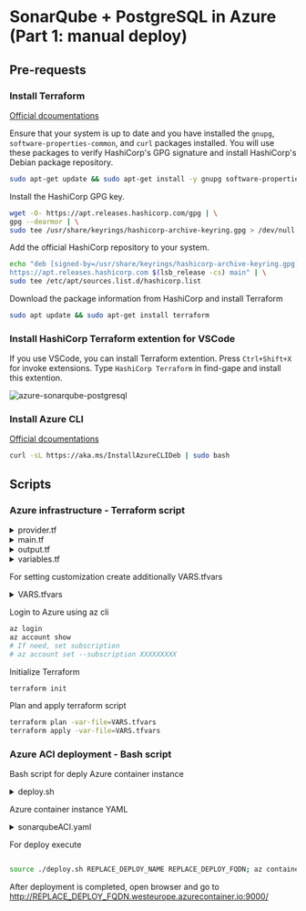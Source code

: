 # SonarQube +  PostgreSQL in Azure (Part 1: manual deploy)

## Pre-requests

### Install Terraform

[Official dcoumentations](https://developer.hashicorp.com/terraform/tutorials/aws-get-started/install-cli)

Ensure that your system is up to date and you have installed the ``gnupg``, ``software-properties-common``, and ``curl`` packages installed. You will use these packages to verify HashiCorp's GPG signature and install HashiCorp's Debian package repository.

```bash
sudo apt-get update && sudo apt-get install -y gnupg software-properties-common
```

Install the HashiCorp GPG key.

```bash
wget -O- https://apt.releases.hashicorp.com/gpg | \
gpg --dearmor | \
sudo tee /usr/share/keyrings/hashicorp-archive-keyring.gpg > /dev/null
```

Add the official HashiCorp repository to your system.

```bash
echo "deb [signed-by=/usr/share/keyrings/hashicorp-archive-keyring.gpg] \
https://apt.releases.hashicorp.com $(lsb_release -cs) main" | \
sudo tee /etc/apt/sources.list.d/hashicorp.list
```

Download the package information from HashiCorp and install Terraform

```bash
sudo apt update && sudo apt-get install terraform
```

### Install HashiCorp Terraform extention for VSCode

If you use VSCode, you can install Terraform extention. Press ``Ctrl+Shift+X`` for invoke extensions. Type ``HashiCorp Terraform`` in find-gape and install this extention.

![azure-sonarqube-postgresql](./azure-sonarqube-postgresql-01.png "VSCode HashiCorp Terraform Extention")

### Install Azure CLI

[Official dcoumentations](https://learn.microsoft.com/en-us/cli/azure/install-azure-cli-linux)

```bash
curl -sL https://aka.ms/InstallAzureCLIDeb | sudo bash
```

## Scripts

### Azure infrastructure - Terraform script

<details>
<summary>provider.tf</summary>

```terraform
terraform {
  required_providers {
    azurerm = {
      source  = "hashicorp/azurerm"
      version = ">=3.77.0"
    }
  }
  backend "local" {} #"azurerm" {}
}
provider "azurerm" {
  features {}
}

data "azurerm_client_config" "current" {}
```

</details>

<details>
<summary>main.tf</summary>

```terraform
### Create Resource Group
resource "azurerm_resource_group" "rg" {
  name     = var.rg_name
  location = var.location
}

### Create Starage account
resource "azurerm_storage_account" "sa" {
  depends_on               = [azurerm_resource_group.rg]
  name                     = var.sa_name
  resource_group_name      = azurerm_resource_group.rg.name
  location                 = var.location
  account_tier             = var.sa_tier
  account_replication_type = var.sa_repl
  min_tls_version          = "TLS1_2"
}

resource "azurerm_storage_share" "fs_sonarqubedata" {
  depends_on           = [azurerm_storage_account.sa]
  name                 = "sonarqubedata"
  storage_account_name = azurerm_storage_account.sa.name
  quota                = 2
  access_tier          = "Hot"
}
resource "azurerm_storage_share" "fs_sonarqubeextensions" {
  depends_on           = [azurerm_storage_account.sa]
  name                 = "sonarqubeextensions"
  storage_account_name = azurerm_storage_account.sa.name
  quota                = 1
  access_tier          = "Hot"
}
resource "azurerm_storage_share" "fs_sonarqubelogs" {
  depends_on           = [azurerm_storage_account.sa]
  name                 = "sonarqubelogs"
  storage_account_name = azurerm_storage_account.sa.name
  quota                = 1
  access_tier          = "Hot"
}

### Create LogAnalitycs Workspace
resource "azurerm_log_analytics_workspace" "la_ws" {
  name                = "LogAnalyticsWS"
  location            = var.location
  resource_group_name = azurerm_resource_group.rg.name
  sku                 = "PerGB2018"
}

### Create Key Vault and assign Get permission to Func MI
resource "azurerm_key_vault" "key_vault" {
  depends_on = [azurerm_storage_account.sa,
  azurerm_log_analytics_workspace.la_ws]
  name                       = var.kv_name
  location                   = var.location
  resource_group_name        = azurerm_resource_group.rg.name
  tenant_id                  = data.azurerm_client_config.current.tenant_id
  sku_name                   = var.kv_sku
  soft_delete_retention_days = 7

}

resource "azurerm_key_vault_access_policy" "kv_policy-01" {
  depends_on   = [azurerm_key_vault.key_vault]
  key_vault_id = azurerm_key_vault.key_vault.id
  tenant_id    = data.azurerm_client_config.current.tenant_id
  object_id    = data.azurerm_client_config.current.object_id

  secret_permissions = [
    "List",
    "Get",
    "Set",
    "Delete",
    "Purge"
  ]
}

### Create Secrets

resource "azurerm_key_vault_secret" "key_vaultsecret-sa-ak" {
  depends_on   = [azurerm_key_vault_access_policy.kv_policy-01]
  name         = "sa-access-key"
  value        = azurerm_storage_account.sa.primary_access_key
  key_vault_id = azurerm_key_vault.key_vault.id
}

resource "azurerm_key_vault_secret" "key_vaultsecret-la-ws" {
  depends_on   = [azurerm_key_vault_access_policy.kv_policy-01]
  name         = "la-workspace-key"
  value        = azurerm_log_analytics_workspace.la_ws.primary_shared_key
  key_vault_id = azurerm_key_vault.key_vault.id
}

### Create Flexible Postgre DB
resource "azurerm_postgresql_flexible_server" "pg_flex_serv" {
  name                = "pgserver-${var.pg_flex_serv_name}"
  resource_group_name = azurerm_resource_group.rg.name
  location            = "North Europe" #var.location
  version             = "12"
  # delegated_subnet_id    = azurerm_subnet.subnet-db.id
  # private_dns_zone_id    = azurerm_private_dns_zone.dns.id
  administrator_login    = var.pg_admin
  administrator_password = var.pg_pass
  zone                   = 1


  storage_mb   = 32768
  storage_tier = var.pg_storage_tier

  sku_name   = var.pg_sku
  depends_on = [azurerm_resource_group.rg]

}

resource "azurerm_postgresql_flexible_server_database" "default" {
  name      = "sonar"
  server_id = azurerm_postgresql_flexible_server.pg_flex_serv.id
  collation = "en_US.utf8"
  charset   = "UTF8"
}


resource "azurerm_postgresql_flexible_server_firewall_rule" "example" {
  name             = "Azure-services"
  server_id        = azurerm_postgresql_flexible_server.pg_flex_serv.id
  start_ip_address = "0.0.0.0"
  end_ip_address   = "255.255.255.255"
}
```

</details>

<details>
<summary>output.tf</summary>

```terraform
output "resource_group_name" {
  value = azurerm_resource_group.rg.name
}
output "loganalitycs_ws_id" {
  value = azurerm_log_analytics_workspace.la_ws.workspace_id
}
output "loganalitycs_ws_resid" {
  value = azurerm_log_analytics_workspace.la_ws.id
}
output "loganalitycs_ws_key" {
  value = azurerm_log_analytics_workspace.la_ws.primary_shared_key
}
output "storage_account_name" {
  value = azurerm_storage_account.sa.name
}
output "storage_account_key" {
  value = azurerm_storage_account.sa.primary_access_key
  sensitive = true
}
output "pg_flex_serv_fqdn" {
  value = azurerm_postgresql_flexible_server.pg_flex_serv.fqdn
}
output "pg_user_name" {
  value = azurerm_postgresql_flexible_server.pg_flex_serv.administrator_login
}
output "pg_admin_pass" {
  value = azurerm_postgresql_flexible_server.pg_flex_serv.administrator_password
  sensitive = true
}
output "db_name" {
  value = azurerm_postgresql_flexible_server_database.default.name
}
```

</details>

<details>
<summary>variables.tf</summary>

```terraform
locals {
  current_date = timestamp()
  expiry_date  = timeadd(timestamp(), "8760h")
}

variable "rg_name" {
  type = string
}
variable "location" {
  default = "westeurope"
}
variable "sa_name" {
  type = string
}
variable "sa_tier" {
  default = "Standard"
}
variable "sa_repl" {
  default = "LRS"
}
variable "kv_name" {
  type = string
}
variable "kv_sku" {
  default = "standard"
}
variable "pg_flex_serv_name" {
  type        = string
  description = "Insert server's postfix"
}
variable "pg_admin" {
  default = "pgadmin"
}
variable "pg_pass" {
  sensitive = true
  type      = string
}
variable "pg_sku" {
  default = "B_Standard_B1ms"
}
variable "pg_storage_tier" {
  default = "P4"
}
```

</details>

For setting customization create additionally VARS.tfvars

<details>
<summary>VARS.tfvars</summary>

```terraform
rg_name           = "REPLACE to Resource Group NAME"
sa_name           = "REPLACE to Staorge Account NAME"
kv_name           = "REPLACE to Key Vault NAME"
pg_flex_serv_name = "REPLACE to PG Server NAME"
pg_pass           = "PG Password"
```

</details>

Login to Azure using az cli

```bash
az login
az account show
# If need, set subscription
# az account set --subscription XXXXXXXXX
```

Initialize Terraform 

```bash
terraform init
```

Plan and apply terraform script

```bash 
terraform plan -var-file=VARS.tfvars
terraform apply -var-file=VARS.tfvars
```

### Azure ACI deployment - Bash script

Bash script for deply Azure container instance

<details>
<summary>deploy.sh</summary>

```bash

#!/bin/bash

# Set Deployment name and fqdn as first and second parameters
export DEPLOY_NAME=$1
export DEPLOY_FQDN=$2

# Get variables from Terraform output
export RG_NAME=$(terraform output -raw resource_group_name)
export SA_NAME=$(terraform output -raw storage_account_name)
export SA_ACC_KEY=$(terraform output -raw storage_account_key)
export WS_ID=$(terraform output -raw loganalitycs_ws_id)
export WS_RES_ID=$(terraform output -raw loganalitycs_ws_resid)
export WS_ACC_KEY=$(terraform output -raw loganalitycs_ws_key)
export PG_SRV_FQDN=$(terraform output -raw pg_flex_serv_fqdn)
export DB_USER_NAME=$(terraform output -raw pg_user_name)
export DB_PASS=$(terraform output -raw pg_admin_pass)
export DB_NAME=$(terraform output -raw db_name)
export JDBC_URL="jdbc:postgresql://$PG_SRV_FQDN/$DB_NAME?currentSchema=public"

# echo "Deploy Name: $DEPLOY_NAME"
# echo "Deploy FQDN: $DEPLOY_FQDN"
# echo "Resource Group Name: $RG_NAME"
# echo "Storage Account Name: $SA_NAME"
# echo "Storage Account Access key: $SA_ACC_KEY"
# echo "Log Analytics Workspace ID: $WS_ID"
# echo "Log Analytics Workspace Resource ID: $WS_RES_ID"
# echo "Log Analytics Workspace Key: $WS_ACC_KEY"
# echo "PG server FQDN: $PG_SRV_FQDN"
# echo "PG server Admin Login: $DB_USER_NAME"
# echo "PG server Admin Password: $DB_PASS"
# echo "PG Database: $DB_NAME"
# echo "JDBC URL: $JDBC_URL"
```

</details>

Azure container instance YAML

<details>
<summary>sonarqubeACI.yaml</summary>

```yaml
define: &dpl_name ${DEPLOY_NAME}
define: &fqdn ${DEPLOY_FQDN}
define: &sa_acc_key ${SA_ACC_KEY}
define: &sa_name ${SA_NAME}
define: &db_user_name ${DB_USER_NAME}
define: &db_pass ${DB_PASS}
define: &ws_id ${WS_ID}
define: &ws_res_id ${WS_RES_ID}
define: &ws_acc_key ${WS_ACC_KEY}
define: &jdbc_url ${JDBC_URL}

name: *dpl_name
apiVersion: '2021-10-01'
location: westeurope

properties:
  containers:

### SonarQube container
  - name: sonarqube
    properties:
      image: sonarqube:community
      resources:
        requests:
          cpu: 1
          memoryInGb: 3
      ports:
      - protocol: tcp
        port: 9000
      volumeMounts:
      - name: sonarqube-data
        mountPath: /opt/sonarqube/data
        readOnly: false
      - name: sonarqube-extensions
        mountPath: /opt/sonarqube/extensions
        readOnly: false
      - name: sonarqube-logs
        mountPath: /opt/sonarqube/logs
        readOnly: false
      environmentVariables:
      - name: SONAR_JDBC_URL
        value: *jdbc_url
      - name: SONAR_JDBC_USERNAME
        value: *db_user_name
      - name: SONAR_JDBC_PASSWORD
        secureValue: *db_pass
      - name: SONAR_ES_BOOTSTRAP_CHECKS_DISABLE
        value: true

   
  volumes:

### SonarQube Volumes
  - name: sonarqube-data
    azureFile:
      shareName: sonarqubedata
      readOnly: false
      storageAccountName: *sa_name
      storageAccountKey: *sa_acc_key
  - name: sonarqube-extensions
    azureFile:
      shareName: sonarqubeextensions
      readOnly: false
      storageAccountName: *sa_name
      storageAccountKey: *sa_acc_key
  - name: sonarqube-logs
    azureFile:
      shareName: sonarqubelogs
      readOnly: false
      storageAccountName: *sa_name
      storageAccountKey: *sa_acc_key

  osType: Linux
  sku: Standard
  ipAddress:
    type: Public
    dnsNameLabel: *fqdn
    ports:
    - protocol: tcp
      port: 9000
  diagnostics:
    logAnalytics:
      workspaceId: *ws_id
      workspaceKey: *ws_acc_key
      workspaceResourceId: *ws_res_id
      logType: ContainerInstanceLogs

```

</details>

For deploy execute 

```bash

source ./deploy.sh REPLACE_DEPLOY_NAME REPLACE_DEPLOY_FQDN; az container create --resource-group=$RG_NAME --file sonarqubeACI.yaml

```

After deployment is completed, open browser and go to http://REPLACE_DEPLOY_FQDN.westeurope.azurecontainer.io:9000/